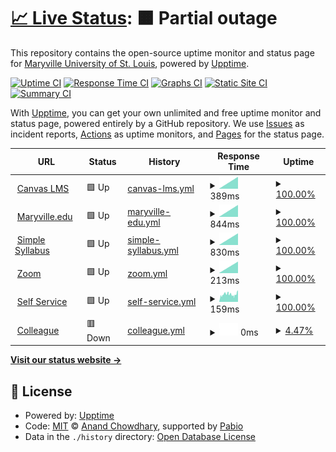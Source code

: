 # [📈 Live Status](https://Maryville-University-DLX.github.io/saints-status): <!--live status--> **🟧 Partial outage**

This repository contains the open-source uptime monitor and status page for [Maryville University of St. Louis](https://www.maryville.edu), powered by [Upptime](https://github.com/upptime/upptime).

[![Uptime CI](https://github.com/Maryville-University-DLX/saints-status/workflows/Uptime%20CI/badge.svg)](https://github.com/Maryville-University-DLX/saints-status/actions?query=workflow%3A%22Uptime+CI%22)
[![Response Time CI](https://github.com/Maryville-University-DLX/saints-status/workflows/Response%20Time%20CI/badge.svg)](https://github.com/Maryville-University-DLX/saints-status/actions?query=workflow%3A%22Response+Time+CI%22)
[![Graphs CI](https://github.com/Maryville-University-DLX/saints-status/workflows/Graphs%20CI/badge.svg)](https://github.com/Maryville-University-DLX/saints-status/actions?query=workflow%3A%22Graphs+CI%22)
[![Static Site CI](https://github.com/Maryville-University-DLX/saints-status/workflows/Static%20Site%20CI/badge.svg)](https://github.com/Maryville-University-DLX/saints-status/actions?query=workflow%3A%22Static+Site+CI%22)
[![Summary CI](https://github.com/Maryville-University-DLX/saints-status/workflows/Summary%20CI/badge.svg)](https://github.com/Maryville-University-DLX/saints-status/actions?query=workflow%3A%22Summary+CI%22)

With [Upptime](https://upptime.js.org), you can get your own unlimited and free uptime monitor and status page, powered entirely by a GitHub repository. We use [Issues](https://github.com/Maryville-University-DLX/saints-status/issues) as incident reports, [Actions](https://github.com/Maryville-University-DLX/saints-status/actions) as uptime monitors, and [Pages](https://Maryville-University-DLX.github.io/saints-status) for the status page.

<!--start: status pages-->
<!-- This summary is generated by Upptime (https://github.com/upptime/upptime) -->
<!-- Do not edit this manually, your changes will be overwritten -->
<!-- prettier-ignore -->
| URL | Status | History | Response Time | Uptime |
| --- | ------ | ------- | ------------- | ------ |
| <img alt="" src="https://maryville.instructure.com/favicon.ico" height="13"> [Canvas LMS](https://maryville.instructure.com) | 🟩 Up | [canvas-lms.yml](https://github.com/Maryville-University-DLX/saints-status/commits/HEAD/history/canvas-lms.yml) | <details><summary><img alt="Response time graph" src="./graphs/canvas-lms/response-time-week.png" height="20"> 389ms</summary><br><a href="https://Maryville-University-DLX.github.io/saints-status/history/canvas-lms"><img alt="Response time 389" src="https://img.shields.io/endpoint?url=https%3A%2F%2Fraw.githubusercontent.com%2FMaryville-University-DLX%2Fsaints-status%2FHEAD%2Fapi%2Fcanvas-lms%2Fresponse-time.json"></a><br><a href="https://Maryville-University-DLX.github.io/saints-status/history/canvas-lms"><img alt="24-hour response time 389" src="https://img.shields.io/endpoint?url=https%3A%2F%2Fraw.githubusercontent.com%2FMaryville-University-DLX%2Fsaints-status%2FHEAD%2Fapi%2Fcanvas-lms%2Fresponse-time-day.json"></a><br><a href="https://Maryville-University-DLX.github.io/saints-status/history/canvas-lms"><img alt="7-day response time 389" src="https://img.shields.io/endpoint?url=https%3A%2F%2Fraw.githubusercontent.com%2FMaryville-University-DLX%2Fsaints-status%2FHEAD%2Fapi%2Fcanvas-lms%2Fresponse-time-week.json"></a><br><a href="https://Maryville-University-DLX.github.io/saints-status/history/canvas-lms"><img alt="30-day response time 389" src="https://img.shields.io/endpoint?url=https%3A%2F%2Fraw.githubusercontent.com%2FMaryville-University-DLX%2Fsaints-status%2FHEAD%2Fapi%2Fcanvas-lms%2Fresponse-time-month.json"></a><br><a href="https://Maryville-University-DLX.github.io/saints-status/history/canvas-lms"><img alt="1-year response time 389" src="https://img.shields.io/endpoint?url=https%3A%2F%2Fraw.githubusercontent.com%2FMaryville-University-DLX%2Fsaints-status%2FHEAD%2Fapi%2Fcanvas-lms%2Fresponse-time-year.json"></a></details> | <details><summary><a href="https://Maryville-University-DLX.github.io/saints-status/history/canvas-lms">100.00%</a></summary><a href="https://Maryville-University-DLX.github.io/saints-status/history/canvas-lms"><img alt="All-time uptime 100.00%" src="https://img.shields.io/endpoint?url=https%3A%2F%2Fraw.githubusercontent.com%2FMaryville-University-DLX%2Fsaints-status%2FHEAD%2Fapi%2Fcanvas-lms%2Fuptime.json"></a><br><a href="https://Maryville-University-DLX.github.io/saints-status/history/canvas-lms"><img alt="24-hour uptime 100.00%" src="https://img.shields.io/endpoint?url=https%3A%2F%2Fraw.githubusercontent.com%2FMaryville-University-DLX%2Fsaints-status%2FHEAD%2Fapi%2Fcanvas-lms%2Fuptime-day.json"></a><br><a href="https://Maryville-University-DLX.github.io/saints-status/history/canvas-lms"><img alt="7-day uptime 100.00%" src="https://img.shields.io/endpoint?url=https%3A%2F%2Fraw.githubusercontent.com%2FMaryville-University-DLX%2Fsaints-status%2FHEAD%2Fapi%2Fcanvas-lms%2Fuptime-week.json"></a><br><a href="https://Maryville-University-DLX.github.io/saints-status/history/canvas-lms"><img alt="30-day uptime 100.00%" src="https://img.shields.io/endpoint?url=https%3A%2F%2Fraw.githubusercontent.com%2FMaryville-University-DLX%2Fsaints-status%2FHEAD%2Fapi%2Fcanvas-lms%2Fuptime-month.json"></a><br><a href="https://Maryville-University-DLX.github.io/saints-status/history/canvas-lms"><img alt="1-year uptime 100.00%" src="https://img.shields.io/endpoint?url=https%3A%2F%2Fraw.githubusercontent.com%2FMaryville-University-DLX%2Fsaints-status%2FHEAD%2Fapi%2Fcanvas-lms%2Fuptime-year.json"></a></details>
| <img alt="" src="https://icons.duckduckgo.com/ip3/www.maryville.edu.ico" height="13"> [Maryville.edu](https://www.maryville.edu) | 🟩 Up | [maryville-edu.yml](https://github.com/Maryville-University-DLX/saints-status/commits/HEAD/history/maryville-edu.yml) | <details><summary><img alt="Response time graph" src="./graphs/maryville-edu/response-time-week.png" height="20"> 844ms</summary><br><a href="https://Maryville-University-DLX.github.io/saints-status/history/maryville-edu"><img alt="Response time 844" src="https://img.shields.io/endpoint?url=https%3A%2F%2Fraw.githubusercontent.com%2FMaryville-University-DLX%2Fsaints-status%2FHEAD%2Fapi%2Fmaryville-edu%2Fresponse-time.json"></a><br><a href="https://Maryville-University-DLX.github.io/saints-status/history/maryville-edu"><img alt="24-hour response time 844" src="https://img.shields.io/endpoint?url=https%3A%2F%2Fraw.githubusercontent.com%2FMaryville-University-DLX%2Fsaints-status%2FHEAD%2Fapi%2Fmaryville-edu%2Fresponse-time-day.json"></a><br><a href="https://Maryville-University-DLX.github.io/saints-status/history/maryville-edu"><img alt="7-day response time 844" src="https://img.shields.io/endpoint?url=https%3A%2F%2Fraw.githubusercontent.com%2FMaryville-University-DLX%2Fsaints-status%2FHEAD%2Fapi%2Fmaryville-edu%2Fresponse-time-week.json"></a><br><a href="https://Maryville-University-DLX.github.io/saints-status/history/maryville-edu"><img alt="30-day response time 844" src="https://img.shields.io/endpoint?url=https%3A%2F%2Fraw.githubusercontent.com%2FMaryville-University-DLX%2Fsaints-status%2FHEAD%2Fapi%2Fmaryville-edu%2Fresponse-time-month.json"></a><br><a href="https://Maryville-University-DLX.github.io/saints-status/history/maryville-edu"><img alt="1-year response time 844" src="https://img.shields.io/endpoint?url=https%3A%2F%2Fraw.githubusercontent.com%2FMaryville-University-DLX%2Fsaints-status%2FHEAD%2Fapi%2Fmaryville-edu%2Fresponse-time-year.json"></a></details> | <details><summary><a href="https://Maryville-University-DLX.github.io/saints-status/history/maryville-edu">100.00%</a></summary><a href="https://Maryville-University-DLX.github.io/saints-status/history/maryville-edu"><img alt="All-time uptime 100.00%" src="https://img.shields.io/endpoint?url=https%3A%2F%2Fraw.githubusercontent.com%2FMaryville-University-DLX%2Fsaints-status%2FHEAD%2Fapi%2Fmaryville-edu%2Fuptime.json"></a><br><a href="https://Maryville-University-DLX.github.io/saints-status/history/maryville-edu"><img alt="24-hour uptime 100.00%" src="https://img.shields.io/endpoint?url=https%3A%2F%2Fraw.githubusercontent.com%2FMaryville-University-DLX%2Fsaints-status%2FHEAD%2Fapi%2Fmaryville-edu%2Fuptime-day.json"></a><br><a href="https://Maryville-University-DLX.github.io/saints-status/history/maryville-edu"><img alt="7-day uptime 100.00%" src="https://img.shields.io/endpoint?url=https%3A%2F%2Fraw.githubusercontent.com%2FMaryville-University-DLX%2Fsaints-status%2FHEAD%2Fapi%2Fmaryville-edu%2Fuptime-week.json"></a><br><a href="https://Maryville-University-DLX.github.io/saints-status/history/maryville-edu"><img alt="30-day uptime 100.00%" src="https://img.shields.io/endpoint?url=https%3A%2F%2Fraw.githubusercontent.com%2FMaryville-University-DLX%2Fsaints-status%2FHEAD%2Fapi%2Fmaryville-edu%2Fuptime-month.json"></a><br><a href="https://Maryville-University-DLX.github.io/saints-status/history/maryville-edu"><img alt="1-year uptime 100.00%" src="https://img.shields.io/endpoint?url=https%3A%2F%2Fraw.githubusercontent.com%2FMaryville-University-DLX%2Fsaints-status%2FHEAD%2Fapi%2Fmaryville-edu%2Fuptime-year.json"></a></details>
| <img alt="" src="https://icons.duckduckgo.com/ip3/maryville.simplesyllabus.com.ico" height="13"> [Simple Syllabus](https://maryville.simplesyllabus.com/) | 🟩 Up | [simple-syllabus.yml](https://github.com/Maryville-University-DLX/saints-status/commits/HEAD/history/simple-syllabus.yml) | <details><summary><img alt="Response time graph" src="./graphs/simple-syllabus/response-time-week.png" height="20"> 830ms</summary><br><a href="https://Maryville-University-DLX.github.io/saints-status/history/simple-syllabus"><img alt="Response time 830" src="https://img.shields.io/endpoint?url=https%3A%2F%2Fraw.githubusercontent.com%2FMaryville-University-DLX%2Fsaints-status%2FHEAD%2Fapi%2Fsimple-syllabus%2Fresponse-time.json"></a><br><a href="https://Maryville-University-DLX.github.io/saints-status/history/simple-syllabus"><img alt="24-hour response time 830" src="https://img.shields.io/endpoint?url=https%3A%2F%2Fraw.githubusercontent.com%2FMaryville-University-DLX%2Fsaints-status%2FHEAD%2Fapi%2Fsimple-syllabus%2Fresponse-time-day.json"></a><br><a href="https://Maryville-University-DLX.github.io/saints-status/history/simple-syllabus"><img alt="7-day response time 830" src="https://img.shields.io/endpoint?url=https%3A%2F%2Fraw.githubusercontent.com%2FMaryville-University-DLX%2Fsaints-status%2FHEAD%2Fapi%2Fsimple-syllabus%2Fresponse-time-week.json"></a><br><a href="https://Maryville-University-DLX.github.io/saints-status/history/simple-syllabus"><img alt="30-day response time 830" src="https://img.shields.io/endpoint?url=https%3A%2F%2Fraw.githubusercontent.com%2FMaryville-University-DLX%2Fsaints-status%2FHEAD%2Fapi%2Fsimple-syllabus%2Fresponse-time-month.json"></a><br><a href="https://Maryville-University-DLX.github.io/saints-status/history/simple-syllabus"><img alt="1-year response time 830" src="https://img.shields.io/endpoint?url=https%3A%2F%2Fraw.githubusercontent.com%2FMaryville-University-DLX%2Fsaints-status%2FHEAD%2Fapi%2Fsimple-syllabus%2Fresponse-time-year.json"></a></details> | <details><summary><a href="https://Maryville-University-DLX.github.io/saints-status/history/simple-syllabus">100.00%</a></summary><a href="https://Maryville-University-DLX.github.io/saints-status/history/simple-syllabus"><img alt="All-time uptime 100.00%" src="https://img.shields.io/endpoint?url=https%3A%2F%2Fraw.githubusercontent.com%2FMaryville-University-DLX%2Fsaints-status%2FHEAD%2Fapi%2Fsimple-syllabus%2Fuptime.json"></a><br><a href="https://Maryville-University-DLX.github.io/saints-status/history/simple-syllabus"><img alt="24-hour uptime 100.00%" src="https://img.shields.io/endpoint?url=https%3A%2F%2Fraw.githubusercontent.com%2FMaryville-University-DLX%2Fsaints-status%2FHEAD%2Fapi%2Fsimple-syllabus%2Fuptime-day.json"></a><br><a href="https://Maryville-University-DLX.github.io/saints-status/history/simple-syllabus"><img alt="7-day uptime 100.00%" src="https://img.shields.io/endpoint?url=https%3A%2F%2Fraw.githubusercontent.com%2FMaryville-University-DLX%2Fsaints-status%2FHEAD%2Fapi%2Fsimple-syllabus%2Fuptime-week.json"></a><br><a href="https://Maryville-University-DLX.github.io/saints-status/history/simple-syllabus"><img alt="30-day uptime 100.00%" src="https://img.shields.io/endpoint?url=https%3A%2F%2Fraw.githubusercontent.com%2FMaryville-University-DLX%2Fsaints-status%2FHEAD%2Fapi%2Fsimple-syllabus%2Fuptime-month.json"></a><br><a href="https://Maryville-University-DLX.github.io/saints-status/history/simple-syllabus"><img alt="1-year uptime 100.00%" src="https://img.shields.io/endpoint?url=https%3A%2F%2Fraw.githubusercontent.com%2FMaryville-University-DLX%2Fsaints-status%2FHEAD%2Fapi%2Fsimple-syllabus%2Fuptime-year.json"></a></details>
| <img alt="" src="https://icons.duckduckgo.com/ip3/maryvilleu.zoom.us.ico" height="13"> [Zoom](https://maryvilleu.zoom.us/) | 🟩 Up | [zoom.yml](https://github.com/Maryville-University-DLX/saints-status/commits/HEAD/history/zoom.yml) | <details><summary><img alt="Response time graph" src="./graphs/zoom/response-time-week.png" height="20"> 213ms</summary><br><a href="https://Maryville-University-DLX.github.io/saints-status/history/zoom"><img alt="Response time 213" src="https://img.shields.io/endpoint?url=https%3A%2F%2Fraw.githubusercontent.com%2FMaryville-University-DLX%2Fsaints-status%2FHEAD%2Fapi%2Fzoom%2Fresponse-time.json"></a><br><a href="https://Maryville-University-DLX.github.io/saints-status/history/zoom"><img alt="24-hour response time 213" src="https://img.shields.io/endpoint?url=https%3A%2F%2Fraw.githubusercontent.com%2FMaryville-University-DLX%2Fsaints-status%2FHEAD%2Fapi%2Fzoom%2Fresponse-time-day.json"></a><br><a href="https://Maryville-University-DLX.github.io/saints-status/history/zoom"><img alt="7-day response time 213" src="https://img.shields.io/endpoint?url=https%3A%2F%2Fraw.githubusercontent.com%2FMaryville-University-DLX%2Fsaints-status%2FHEAD%2Fapi%2Fzoom%2Fresponse-time-week.json"></a><br><a href="https://Maryville-University-DLX.github.io/saints-status/history/zoom"><img alt="30-day response time 213" src="https://img.shields.io/endpoint?url=https%3A%2F%2Fraw.githubusercontent.com%2FMaryville-University-DLX%2Fsaints-status%2FHEAD%2Fapi%2Fzoom%2Fresponse-time-month.json"></a><br><a href="https://Maryville-University-DLX.github.io/saints-status/history/zoom"><img alt="1-year response time 213" src="https://img.shields.io/endpoint?url=https%3A%2F%2Fraw.githubusercontent.com%2FMaryville-University-DLX%2Fsaints-status%2FHEAD%2Fapi%2Fzoom%2Fresponse-time-year.json"></a></details> | <details><summary><a href="https://Maryville-University-DLX.github.io/saints-status/history/zoom">100.00%</a></summary><a href="https://Maryville-University-DLX.github.io/saints-status/history/zoom"><img alt="All-time uptime 100.00%" src="https://img.shields.io/endpoint?url=https%3A%2F%2Fraw.githubusercontent.com%2FMaryville-University-DLX%2Fsaints-status%2FHEAD%2Fapi%2Fzoom%2Fuptime.json"></a><br><a href="https://Maryville-University-DLX.github.io/saints-status/history/zoom"><img alt="24-hour uptime 100.00%" src="https://img.shields.io/endpoint?url=https%3A%2F%2Fraw.githubusercontent.com%2FMaryville-University-DLX%2Fsaints-status%2FHEAD%2Fapi%2Fzoom%2Fuptime-day.json"></a><br><a href="https://Maryville-University-DLX.github.io/saints-status/history/zoom"><img alt="7-day uptime 100.00%" src="https://img.shields.io/endpoint?url=https%3A%2F%2Fraw.githubusercontent.com%2FMaryville-University-DLX%2Fsaints-status%2FHEAD%2Fapi%2Fzoom%2Fuptime-week.json"></a><br><a href="https://Maryville-University-DLX.github.io/saints-status/history/zoom"><img alt="30-day uptime 100.00%" src="https://img.shields.io/endpoint?url=https%3A%2F%2Fraw.githubusercontent.com%2FMaryville-University-DLX%2Fsaints-status%2FHEAD%2Fapi%2Fzoom%2Fuptime-month.json"></a><br><a href="https://Maryville-University-DLX.github.io/saints-status/history/zoom"><img alt="1-year uptime 100.00%" src="https://img.shields.io/endpoint?url=https%3A%2F%2Fraw.githubusercontent.com%2FMaryville-University-DLX%2Fsaints-status%2FHEAD%2Fapi%2Fzoom%2Fuptime-year.json"></a></details>
| <img alt="" src="https://icons.duckduckgo.com/ip3/selfservice.maryville.edu.ico" height="13"> [Self Service](https://selfservice.maryville.edu/Student) | 🟩 Up | [self-service.yml](https://github.com/Maryville-University-DLX/saints-status/commits/HEAD/history/self-service.yml) | <details><summary><img alt="Response time graph" src="./graphs/self-service/response-time-week.png" height="20"> 159ms</summary><br><a href="https://Maryville-University-DLX.github.io/saints-status/history/self-service"><img alt="Response time 159" src="https://img.shields.io/endpoint?url=https%3A%2F%2Fraw.githubusercontent.com%2FMaryville-University-DLX%2Fsaints-status%2FHEAD%2Fapi%2Fself-service%2Fresponse-time.json"></a><br><a href="https://Maryville-University-DLX.github.io/saints-status/history/self-service"><img alt="24-hour response time 159" src="https://img.shields.io/endpoint?url=https%3A%2F%2Fraw.githubusercontent.com%2FMaryville-University-DLX%2Fsaints-status%2FHEAD%2Fapi%2Fself-service%2Fresponse-time-day.json"></a><br><a href="https://Maryville-University-DLX.github.io/saints-status/history/self-service"><img alt="7-day response time 159" src="https://img.shields.io/endpoint?url=https%3A%2F%2Fraw.githubusercontent.com%2FMaryville-University-DLX%2Fsaints-status%2FHEAD%2Fapi%2Fself-service%2Fresponse-time-week.json"></a><br><a href="https://Maryville-University-DLX.github.io/saints-status/history/self-service"><img alt="30-day response time 159" src="https://img.shields.io/endpoint?url=https%3A%2F%2Fraw.githubusercontent.com%2FMaryville-University-DLX%2Fsaints-status%2FHEAD%2Fapi%2Fself-service%2Fresponse-time-month.json"></a><br><a href="https://Maryville-University-DLX.github.io/saints-status/history/self-service"><img alt="1-year response time 159" src="https://img.shields.io/endpoint?url=https%3A%2F%2Fraw.githubusercontent.com%2FMaryville-University-DLX%2Fsaints-status%2FHEAD%2Fapi%2Fself-service%2Fresponse-time-year.json"></a></details> | <details><summary><a href="https://Maryville-University-DLX.github.io/saints-status/history/self-service">100.00%</a></summary><a href="https://Maryville-University-DLX.github.io/saints-status/history/self-service"><img alt="All-time uptime 100.00%" src="https://img.shields.io/endpoint?url=https%3A%2F%2Fraw.githubusercontent.com%2FMaryville-University-DLX%2Fsaints-status%2FHEAD%2Fapi%2Fself-service%2Fuptime.json"></a><br><a href="https://Maryville-University-DLX.github.io/saints-status/history/self-service"><img alt="24-hour uptime 100.00%" src="https://img.shields.io/endpoint?url=https%3A%2F%2Fraw.githubusercontent.com%2FMaryville-University-DLX%2Fsaints-status%2FHEAD%2Fapi%2Fself-service%2Fuptime-day.json"></a><br><a href="https://Maryville-University-DLX.github.io/saints-status/history/self-service"><img alt="7-day uptime 100.00%" src="https://img.shields.io/endpoint?url=https%3A%2F%2Fraw.githubusercontent.com%2FMaryville-University-DLX%2Fsaints-status%2FHEAD%2Fapi%2Fself-service%2Fuptime-week.json"></a><br><a href="https://Maryville-University-DLX.github.io/saints-status/history/self-service"><img alt="30-day uptime 100.00%" src="https://img.shields.io/endpoint?url=https%3A%2F%2Fraw.githubusercontent.com%2FMaryville-University-DLX%2Fsaints-status%2FHEAD%2Fapi%2Fself-service%2Fuptime-month.json"></a><br><a href="https://Maryville-University-DLX.github.io/saints-status/history/self-service"><img alt="1-year uptime 100.00%" src="https://img.shields.io/endpoint?url=https%3A%2F%2Fraw.githubusercontent.com%2FMaryville-University-DLX%2Fsaints-status%2FHEAD%2Fapi%2Fself-service%2Fuptime-year.json"></a></details>
| <img alt="" src="https://icons.duckduckgo.com/ip3/ui5.maryville.edu.ico" height="13"> [Colleague](https://ui5.maryville.edu/) | 🟥 Down | [colleague.yml](https://github.com/Maryville-University-DLX/saints-status/commits/HEAD/history/colleague.yml) | <details><summary><img alt="Response time graph" src="./graphs/colleague/response-time-week.png" height="20"> 0ms</summary><br><a href="https://Maryville-University-DLX.github.io/saints-status/history/colleague"><img alt="Response time 0" src="https://img.shields.io/endpoint?url=https%3A%2F%2Fraw.githubusercontent.com%2FMaryville-University-DLX%2Fsaints-status%2FHEAD%2Fapi%2Fcolleague%2Fresponse-time.json"></a><br><a href="https://Maryville-University-DLX.github.io/saints-status/history/colleague"><img alt="24-hour response time 0" src="https://img.shields.io/endpoint?url=https%3A%2F%2Fraw.githubusercontent.com%2FMaryville-University-DLX%2Fsaints-status%2FHEAD%2Fapi%2Fcolleague%2Fresponse-time-day.json"></a><br><a href="https://Maryville-University-DLX.github.io/saints-status/history/colleague"><img alt="7-day response time 0" src="https://img.shields.io/endpoint?url=https%3A%2F%2Fraw.githubusercontent.com%2FMaryville-University-DLX%2Fsaints-status%2FHEAD%2Fapi%2Fcolleague%2Fresponse-time-week.json"></a><br><a href="https://Maryville-University-DLX.github.io/saints-status/history/colleague"><img alt="30-day response time 0" src="https://img.shields.io/endpoint?url=https%3A%2F%2Fraw.githubusercontent.com%2FMaryville-University-DLX%2Fsaints-status%2FHEAD%2Fapi%2Fcolleague%2Fresponse-time-month.json"></a><br><a href="https://Maryville-University-DLX.github.io/saints-status/history/colleague"><img alt="1-year response time 0" src="https://img.shields.io/endpoint?url=https%3A%2F%2Fraw.githubusercontent.com%2FMaryville-University-DLX%2Fsaints-status%2FHEAD%2Fapi%2Fcolleague%2Fresponse-time-year.json"></a></details> | <details><summary><a href="https://Maryville-University-DLX.github.io/saints-status/history/colleague">4.47%</a></summary><a href="https://Maryville-University-DLX.github.io/saints-status/history/colleague"><img alt="All-time uptime 4.47%" src="https://img.shields.io/endpoint?url=https%3A%2F%2Fraw.githubusercontent.com%2FMaryville-University-DLX%2Fsaints-status%2FHEAD%2Fapi%2Fcolleague%2Fuptime.json"></a><br><a href="https://Maryville-University-DLX.github.io/saints-status/history/colleague"><img alt="24-hour uptime 4.47%" src="https://img.shields.io/endpoint?url=https%3A%2F%2Fraw.githubusercontent.com%2FMaryville-University-DLX%2Fsaints-status%2FHEAD%2Fapi%2Fcolleague%2Fuptime-day.json"></a><br><a href="https://Maryville-University-DLX.github.io/saints-status/history/colleague"><img alt="7-day uptime 4.47%" src="https://img.shields.io/endpoint?url=https%3A%2F%2Fraw.githubusercontent.com%2FMaryville-University-DLX%2Fsaints-status%2FHEAD%2Fapi%2Fcolleague%2Fuptime-week.json"></a><br><a href="https://Maryville-University-DLX.github.io/saints-status/history/colleague"><img alt="30-day uptime 4.47%" src="https://img.shields.io/endpoint?url=https%3A%2F%2Fraw.githubusercontent.com%2FMaryville-University-DLX%2Fsaints-status%2FHEAD%2Fapi%2Fcolleague%2Fuptime-month.json"></a><br><a href="https://Maryville-University-DLX.github.io/saints-status/history/colleague"><img alt="1-year uptime 4.47%" src="https://img.shields.io/endpoint?url=https%3A%2F%2Fraw.githubusercontent.com%2FMaryville-University-DLX%2Fsaints-status%2FHEAD%2Fapi%2Fcolleague%2Fuptime-year.json"></a></details>

<!--end: status pages-->

[**Visit our status website →**](https://Maryville-University-DLX.github.io/saints-status)

## 📄 License

- Powered by: [Upptime](https://github.com/upptime/upptime)
- Code: [MIT](./LICENSE) © [Anand Chowdhary](https://anandchowdhary.com), supported by [Pabio](https://pabio.com)
- Data in the `./history` directory: [Open Database License](https://opendatacommons.org/licenses/odbl/1-0/)
